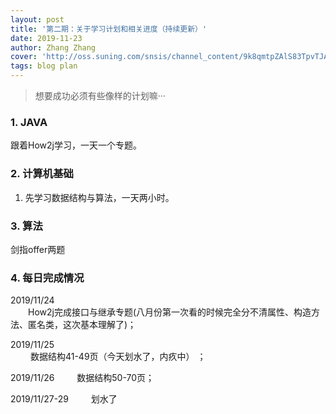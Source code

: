 ```yaml
---
layout: post
title: '第二期：关于学习计划和相关进度（持续更新）'
date: 2019-11-23
author: Zhang Zhang
cover: 'http://oss.suning.com/snsis/channel_content/9k8qmtpZAlS83TpvTJAMKvGS3NIC-LKnZMcXz0CMKCRC6RrlNeVMYUmy9aVKOVV5.jpg'
tags: blog plan
---
```


> 想要成功必须有些像样的计划嘛···

### 1. JAVA
跟着How2j学习，一天一个专题。

### 2. 计算机基础
1. 先学习数据结构与算法，一天两小时。

### 3. 算法
剑指offer两题

### 4. 每日完成情况
2019/11/24       
&emsp;&emsp;How2j完成接口与继承专题(八月份第一次看的时候完全分不清属性、构造方法、匿名类，这次基本理解了)；          
        
2019/11/25    
&emsp;&emsp; 数据结构41-49页（今天划水了，内疚中） ；              
 
2019/11/26
&emsp;&emsp; 数据结构50-70页；       
   
2019/11/27-29
&emsp;&emsp;   划水了